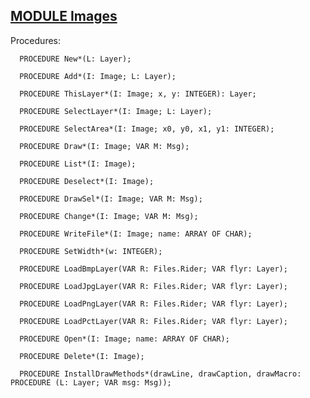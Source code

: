 
## [MODULE Images](https://github.com/io-core/Paint/blob/main/Images.Mod)

Procedures:

```
  PROCEDURE New*(L: Layer);
```
```
  PROCEDURE Add*(I: Image; L: Layer);
```
```
  PROCEDURE ThisLayer*(I: Image; x, y: INTEGER): Layer;
```
```
  PROCEDURE SelectLayer*(I: Image; L: Layer);
```
```
  PROCEDURE SelectArea*(I: Image; x0, y0, x1, y1: INTEGER);
```
```
  PROCEDURE Draw*(I: Image; VAR M: Msg);
```
```
  PROCEDURE List*(I: Image);
```
```
  PROCEDURE Deselect*(I: Image);
```
```
  PROCEDURE DrawSel*(I: Image; VAR M: Msg);
```
```
  PROCEDURE Change*(I: Image; VAR M: Msg);
```
```
  PROCEDURE WriteFile*(I: Image; name: ARRAY OF CHAR);
```
```
  PROCEDURE SetWidth*(w: INTEGER);
```
```
  PROCEDURE LoadBmpLayer(VAR R: Files.Rider; VAR flyr: Layer);
```
```
  PROCEDURE LoadJpgLayer(VAR R: Files.Rider; VAR flyr: Layer);
```
```
  PROCEDURE LoadPngLayer(VAR R: Files.Rider; VAR flyr: Layer);
```
```
  PROCEDURE LoadPctLayer(VAR R: Files.Rider; VAR flyr: Layer);
```
```
  PROCEDURE Open*(I: Image; name: ARRAY OF CHAR);
```
```
  PROCEDURE Delete*(I: Image);
```
```
  PROCEDURE InstallDrawMethods*(drawLine, drawCaption, drawMacro: PROCEDURE (L: Layer; VAR msg: Msg));
```
